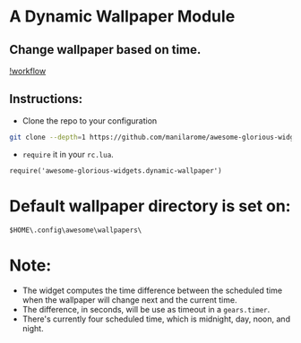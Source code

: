 # A Dynamic Wallpaper Module

## Change wallpaper based on time.

[!workflow](https://github.com/manilarome/awesome-glorious-widgets/blob/master/dynamic-wallpaper/workflow.gif)

## Instructions:  

+ Clone the repo to your configuration

```bash
git clone --depth=1 https://github.com/manilarome/awesome-glorious-widgets ~/.config/awesome/awesome-glorious-widgets
```

+ `require` it in your `rc.lua`.

`require('awesome-glorious-widgets.dynamic-wallpaper')`  

# Default wallpaper directory is set on:  
`$HOME\.config\awesome\wallpapers\`  


# Note:  
+ The widget computes the time difference between the scheduled time when the wallpaper will change next and the current time.
+ The difference, in seconds, will be use as timeout in a `gears.timer`.
+ There's currently four scheduled time, which is midnight, day, noon, and night.